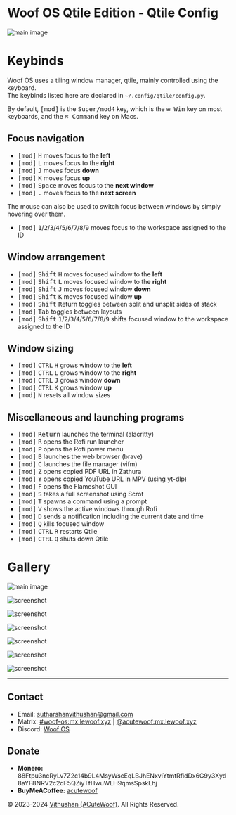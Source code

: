 # Woof OS Qtile Edition - Qtile Config

![main image](https://os.lewoof.xyz/images/qtile/s4.png)

# Keybinds

Woof OS uses a tiling window manager, qtile, mainly controlled using the keyboard.  
The keybinds listed here are declared in `~/.config/qtile/config.py`.

By default, <kbd>[mod]</kbd> is the <kbd>Super/mod4</kbd> key, which is the <kbd>⊞ Win</kbd> key on most keyboards, and the <kbd>⌘ Command</kbd> key on Macs.

## Focus navigation

- <kbd>[mod]</kbd> <kbd>H</kbd> moves focus to the **left**
- <kbd>[mod]</kbd> <kbd>L</kbd> moves focus to the **right**
- <kbd>[mod]</kbd> <kbd>J</kbd> moves focus **down**
- <kbd>[mod]</kbd> <kbd>K</kbd> moves focus **up**
- <kbd>[mod]</kbd> <kbd>Space</kbd> moves focus to the **next window**
- <kbd>[mod]</kbd> <kbd>.</kbd> moves focus to the **next screen**

The mouse can also be used to switch focus between windows by simply hovering over them.

- <kbd>[mod]</kbd> <kbd>1</kbd>/<kbd>2</kbd>/<kbd>3</kbd>/<kbd>4</kbd>/<kbd>5</kbd>/<kbd>6</kbd>/<kbd>7</kbd>/<kbd>8</kbd>/<kbd>9</kbd> moves focus to the workspace assigned to the ID

## Window arrangement

- <kbd>[mod]</kbd> <kbd>Shift</kbd> <kbd>H</kbd> moves focused window to the **left**
- <kbd>[mod]</kbd> <kbd>Shift</kbd> <kbd>L</kbd> moves focused window to the **right**
- <kbd>[mod]</kbd> <kbd>Shift</kbd> <kbd>J</kbd> moves focused window **down**
- <kbd>[mod]</kbd> <kbd>Shift</kbd> <kbd>K</kbd> moves focused window **up**
- <kbd>[mod]</kbd> <kbd>Shift</kbd> <kbd>R</kbd>eturn toggles between split and unsplit sides of stack
- <kbd>[mod]</kbd> <kbd>Tab</kbd> toggles between layouts
- <kbd>[mod]</kbd> <kbd>Shift</kbd> <kbd>1</kbd>/<kbd>2</kbd>/<kbd>3</kbd>/<kbd>4</kbd>/<kbd>5</kbd>/<kbd>6</kbd>/<kbd>7</kbd>/<kbd>8</kbd>/<kbd>9</kbd> shifts focused window to the workspace assigned to the ID

## Window sizing

- <kbd>[mod]</kbd> <kbd>CTRL</kbd> <kbd>H</kbd> grows window to the **left**
- <kbd>[mod]</kbd> <kbd>CTRL</kbd> <kbd>L</kbd> grows window to the **right**
- <kbd>[mod]</kbd> <kbd>CTRL</kbd> <kbd>J</kbd> grows window **down**
- <kbd>[mod]</kbd> <kbd>CTRL</kbd> <kbd>K</kbd> grows window **up**
- <kbd>[mod]</kbd> <kbd>N</kbd> resets all window sizes

## Miscellaneous and launching programs

- <kbd>[mod]</kbd> <kbd>Return</kbd> launches the terminal (alacritty)
- <kbd>[mod]</kbd> <kbd>R</kbd> opens the Rofi run launcher
- <kbd>[mod]</kbd> <kbd>P</kbd> opens the Rofi power menu
- <kbd>[mod]</kbd> <kbd>B</kbd> launches the web browser (brave)
- <kbd>[mod]</kbd> <kbd>C</kbd> launches the file manager (vifm)
- <kbd>[mod]</kbd> <kbd>Z</kbd> opens copied PDF URL in Zathura
- <kbd>[mod]</kbd> <kbd>Y</kbd> opens copied YouTube URL in MPV (using yt-dlp)
- <kbd>[mod]</kbd> <kbd>F</kbd> opens the Flameshot GUI
- <kbd>[mod]</kbd> <kbd>S</kbd> takes a full screenshot using Scrot
- <kbd>[mod]</kbd> <kbd>T</kbd> spawns a command using a prompt
- <kbd>[mod]</kbd> <kbd>V</kbd> shows the active windows through Rofi
- <kbd>[mod]</kbd> <kbd>D</kbd> sends a notification including the current date and time
- <kbd>[mod]</kbd> <kbd>Q</kbd> kills focused window
- <kbd>[mod]</kbd> <kbd>CTRL</kbd> <kbd>R</kbd> restarts Qtile
- <kbd>[mod]</kbd> <kbd>CTRL</kbd> <kbd>Q</kbd> shuts down Qtile

# Gallery

![main image](https://os.lewoof.xyz/images/qtile/s4.png)

![screenshot](https://os.lewoof.xyz/images/qtile/s0.png)

![screenshot](https://os.lewoof.xyz/images/qtile/s1.png)

![screenshot](https://os.lewoof.xyz/images/qtile/s2.png)

![screenshot](https://os.lewoof.xyz/images/qtile/s3.png)

![screenshot](https://os.lewoof.xyz/images/qtile/s5.png)

![screenshot](https://os.lewoof.xyz/images/qtile/s6.png)

---

## Contact

- Email: [sutharshanvithushan@gmail.com](mailto:sutharshanvithushan@gmail.com)
- Matrix: [#woof-os:mx.lewoof.xyz](https://matrix.to/#/#woof-os:matrix.org) | [@acutewoof:mx.lewoof.xyz](https://matrix.to/#/@acutewoof:matrix.org)
- Discord: [Woof OS](https://discord.gg/2G2yGUAXUS)

## Donate

- **Monero:** 88Ftpu3ncRyLv7Z2c14b9L4MsyWscEqLBJhENxviYtmtRfidDx6G9y3Xyd8aYF8NRV2c2dF5QZiyTfHwuWLH9qmsSpskLhj
- **BuyMeACoffee:** [acutewoof](https://buymeacoffee.com/acutewoof)

© 2023-2024 [Vithushan (ACuteWoof)](https://lewoof.xyz). All Rights Reserved.
